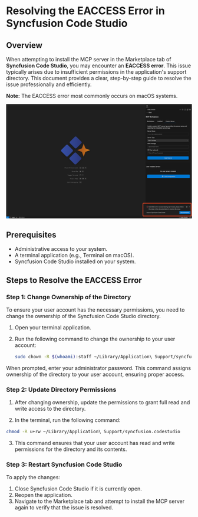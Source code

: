# Resolving the EACCESS Error in Syncfusion Code Studio

## Overview
When attempting to install the MCP server in the Marketplace tab of **Syncfusion Code Studio**, you may encounter an **EACCESS error**. This issue typically arises due to insufficient permissions in the application's support directory. This document provides a clear, step-by-step guide to resolve the issue professionally and efficiently.

 **Note:**  The EACCESS error most commonly occurs on macOS systems. 

<img src="./Troubleshoot-images/eaccess.png" alt="EACCESS ERROR"  />

## Prerequisites
- Administrative access to your system.
- A terminal application (e.g., Terminal on macOS).
- Syncfusion Code Studio installed on your system.

## Steps to Resolve the EACCESS Error

### Step 1: Change Ownership of the Directory
To ensure your user account has the necessary permissions, you need to change the ownership of the Syncfusion Code Studio directory.

1. Open your terminal application.
2. Run the following command to change the ownership to your user account:

   ```bash
   sudo chown -R $(whoami):staff ~/Library/Application\ Support/syncfusion.codestudio
   ```

When prompted, enter your administrator password.
This command assigns ownership of the directory to your user account, ensuring proper access.

### Step 2: Update Directory Permissions
 1. After changing ownership, update the permissions to grant full read and write access to the directory.


 2. In the terminal, run the following command:

```bash
chmod -R u+rw ~/Library/Application\ Support/syncfusion.codestudio
```


 3. This command ensures that your user account has read and write permissions for the directory and its contents.


### Step 3: Restart Syncfusion Code Studio
To apply the changes:

1. Close Syncfusion Code Studio if it is currently open.
2. Reopen the application.
3. Navigate to the Marketplace tab and attempt to install the MCP server again to verify that the issue is resolved.